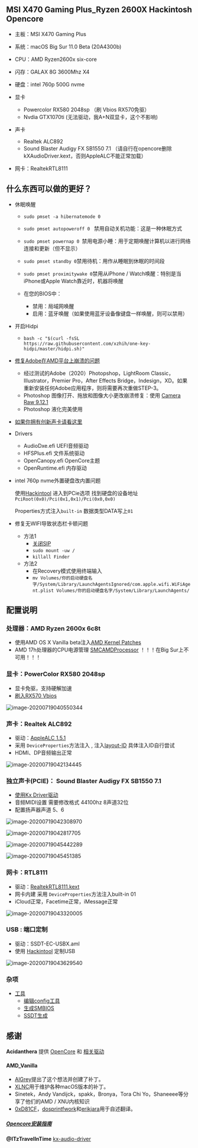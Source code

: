 
## MSI X470 Gaming Plus_Ryzen 2600X Hackintosh Opencore



- 主板：MSI X470 Gaming Plus 

- 系统：macOS Big Sur 11.0 Beta (20A4300b)

- CPU：AMD Ryzen2600x six-core

- 闪存：GALAX 8G 3600Mhz X4

- 硬盘：intel 760p 500G nvme

- 显卡
  - Powercolor RX580 2048sp （刷 Vbios RX570免驱）
  - Nvdia GTX1070ti  (无法驱动，我A+N双显卡，这个不影响)

- 声卡
  - Realtek ALC892 
  - Sound Blaster Audigy FX SB1550 7.1  （请自行在opencore删除kXAudioDriver.kext，否则AppleALC不能正常加载）

- 网卡：RealtekRTL8111 



## 什么东西可以做的更好？

- 休眠唤醒


  - `sudo pmset -a hibernatemode 0` 
  - `sudo pmset autopoweroff 0 ` 禁用自动关机功能：这是一种休眠方式
  - `sudo pmset powernap 0 `禁用电源小睡：用于定期唤醒计算机以进行网络连接和更新（但不显示）
  - `sudo pmset standby 0`禁用待机：用作从睡眠到休眠的时间段
  - `sudo pmset proximitywake 0`禁用从iPhone / Watch唤醒：特别是当iPhone或Apple Watch靠近时，机器将唤醒

  - 在您的BIOS中：

    - 禁用：局域网唤醒
    - 启用：蓝牙唤醒（如果使用蓝牙设备像键盘一样唤醒，则可以禁用）



- 开启Hidpi

  - `bash -c "$(curl -fsSL https://raw.githubusercontent.com/xzhih/one-key-hidpi/master/hidpi.sh)"`

- [修复Adobe在AMD平台上崩溃的问题](https://gist.github.com/naveenkrdy/26760ac5135deed6d0bb8902f6ceb6bd)
  - 经过测试的Adobe（2020）Photopshop，LightRoom Classic，Illustrator，Premier Pro，After Effects Bridge，Indesign，XD。如果重新安装任何Adobe应用程序，则将需要再次重做STEP-3。
  - Photoshop 图像打开、拖放和图像大小更改崩溃修复：使用 [Camera Raw 9.12.1](http://download.adobe.com/pub/adobe/photoshop/cameraraw/mac/9.x/CameraRaw_9_12_1_mac.zip)
  - Photoshop 液化完美使用
- [如果你拥有创新声卡请看这里](https://github.com/Ziloong/macOS-big-sur-for-Ryzen-2600x-OpenCore-EFI/blob/master/SB1550drive/README.md)

- Drivers
  - AudioDxe.efi UEFI音频驱动
  - HFSPlus.efi  文件系统驱动
  - OpenCanopy.efi  OpenCore主题
  - OpenRuntime.efi 内存驱动
  
- intel 760p nvme外置硬盘改内置问题

  使用[Hackintool](http://headsoft.com.au/download/mac/Hackintool.zip) 进入到PCie选项 找到硬盘的设备地址 `PciRoot(0x0)/Pci(0x1,0x1)/Pci(0x0,0x0)` 

  Properties方式注入`built-in` 数据类型DATA写上`01`


- 修复无WIFI导致状态栏卡顿问题
  - 方法1
    - [关闭SIP](https://dortania.github.io/OpenCore-Install-Guide/troubleshooting/troubleshooting.html#disabling-sip)
    - `sudo mount -uw /` 
    - `killall Finder`
  - 方法2
    - 在Recovery模式使用终端输入
    - `mv Volumes/你的启动硬盘名字/System/Library/LaunchAgentsIgnored/com.apple.wifi.WiFiAgent.plist Volumes/你的启动硬盘名字/System/Library/LaunchAgents/`



## 配置说明

### 处理器：AMD Ryzen 2600x 6c8t

- 使用AMD OS X Vanilla beta注入[AMD Kernel Patches](https://github.com/AMD-OSX/AMD_Vanilla/tree/experimental-opencore)
- AMD 17h处理器的CPU电源管理  [SMCAMDProcessor](https://github.com/trulyspinach/SMCAMDProcessor)    ！！！在Big Sur上不可用！！！

### 显卡：PowerColor RX580 2048sp

- 显卡免驱，支持硬解加速
- [刷入RX570 Vbios](http://bbs.pcbeta.com/viewthread-1822790-1-1.html)

![image-20200719040550344](https://github.com/Ziloong/macOS-big-sur-for-Ryzen-2600x-OpenCore-EFI/blob/master/Readme_jpg/image-20200719040550344.png?raw=true)

### 声卡：Realtek ALC892 

- 驱动：[AppleALC 1.5.1](https://github.com/acidanthera/AppleALC)
- 采用 `DeviceProperties`方法注入 , 注入[layout-ID](https://github.com/acidanthera/AppleALC/wiki/Supported-codecs)  具体注入ID自行尝试
- HDMI、DP音频输出正常

![image-20200719042134445](https://github.com/Ziloong/macOS-big-sur-for-Ryzen-2600x-OpenCore-EFI/blob/master/Readme_jpg/image-20200719042134445.png?raw=true)



### 独立声卡(PCIE)： Sound Blaster Audigy FX SB1550 7.1

- [使用Kx Driver驱动](https://www.insanelymac.com/forum/topic/321954-kx-audio-driver-mod-sound-blaster-live-audigy-124rx-emu-edsp/)
- 音频MIDI设置 需要修改格式 44100hz 8声道32位
- 配置扬声器声道 5、6

![image-20200719042308970](https://github.com/Ziloong/macOS-big-sur-for-Ryzen-2600x-OpenCore-EFI/blob/master/Readme_jpg/image-20200719042308970.png?raw=true)

![image-20200719042817705](https://github.com/Ziloong/macOS-big-sur-for-Ryzen-2600x-OpenCore-EFI/blob/master/Readme_jpg/image-20200719042817705.png?raw=true)

![image-20200719045442289](https://github.com/Ziloong/macOS-big-sur-for-Ryzen-2600x-OpenCore-EFI/blob/master/Readme_jpg/image-20200719045442289.png?raw=true)

![image-20200719045451385](https://github.com/Ziloong/macOS-big-sur-for-Ryzen-2600x-OpenCore-EFI/blob/master/Readme_jpg/image-20200719045451385.png?raw=true)

### 网卡：RTL8111 

- 驱动：[RealtekRTL8111.kext](https://github.com/Mieze/RTL8111_driver_for_OS_X/releases)
- 网卡内建  采用 `DeviceProperties`方法注入built-in 01
- iCloud正常，Facetime正常，iMessage正常

![image-20200719043320005](https://github.com/Ziloong/macOS-big-sur-for-Ryzen-2600x-OpenCore-EFI/blob/master/Readme_jpg/image-20200719043320005.png?raw=true)

### USB : 端口定制

- 驱动：SSDT-EC-USBX.aml
- 使用 [Hackintool](http://headsoft.com.au/download/mac/Hackintool.zip) 定制USB



![image-20200719043629540](https://github.com/Ziloong/macOS-big-sur-for-Ryzen-2600x-OpenCore-EFI/blob/master/Readme_jpg/image-20200719043629540.png?raw=true)

### 杂项

- [工具](https://github.com/Ziloong/macOS-big-sur-for-Ryzen-2600x-OpenCore-EFI/tree/master/tools)
  - [编辑config工具](https://github.com/Ziloong/macOS-big-sur-for-Ryzen-2600x-OpenCore-EFI/tree/master/tools/ProperTree-master)
  - [生成SMBIOS](https://github.com/Ziloong/macOS-big-sur-for-Ryzen-2600x-OpenCore-EFI/tree/master/tools/GenSMBIOS-master)
  - [SSDT生成](https://github.com/Ziloong/macOS-big-sur-for-Ryzen-2600x-OpenCore-EFI/tree/master/tools/SSDTTime-master)
  


  
  

## 感谢

**Acidanthera** 提供 [OpenCore](https://github.com/acidanthera/OpenCorePkg) 和 [相关驱动](https://github.com/acidanthera)




#### AMD_Vanilla

- [AlGrey](https://github.com/AlGreyy)提出了这个想法并创建了补丁。
- [XLNC](https://github.com/XLNCs)用于维护各种macOS版本的补丁。
- Sinetek，Andy Vandijck，spakk，Bronya，Tora Chi Yo，Shaneeee等分享了他们的AMD / XNU内核知识
- [0xD81CF](https://github.com/0xD81CF)，[dosprintfwork](https://github.com/doesprintfwork)和[erikjara](https://github.com/erikjara)用于自述翻译。

##### [Opencore安装指南](https://dortania.github.io/OpenCore-Install-Guide/)

**@ITzTravelInTime** [kx-audio-driver](https://github.com/ITzTravelInTime/kx-audio-driver)

